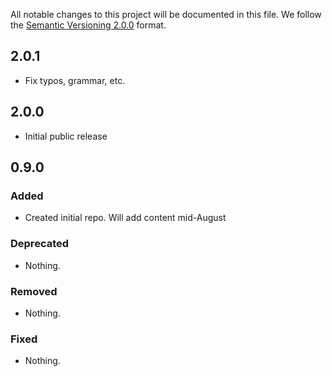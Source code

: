 All notable changes to this project will be documented in this file.
We follow the [Semantic Versioning 2.0.0](http://semver.org/) format.


 ## 2.0.1
- Fix typos, grammar, etc.

## 2.0.0
- Initial public release

## 0.9.0

### Added
- Created initial repo. Will add content mid-August

### Deprecated
- Nothing.

### Removed
- Nothing.

### Fixed
- Nothing.